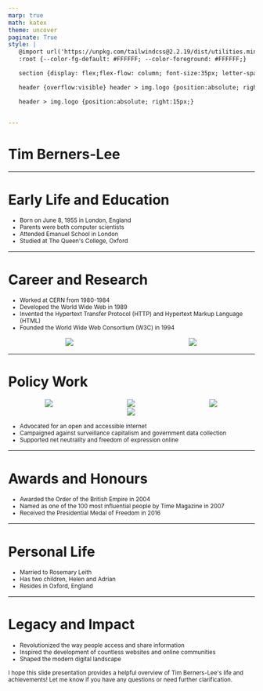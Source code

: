 ```yaml
---
marp: true
math: katex
theme: uncover
paginate: True
style: |
   @import url('https://unpkg.com/tailwindcss@2.2.19/dist/utilities.min.css');
   :root {--color-fg-default: #FFFFFF; --color-foreground: #FFFFFF;}

   section {display: flex;flex-flow: column; font-size:35px; letter-spacing:1.4px;}

   header {overflow:visible} header > img.logo {position:absolute; right:15px;}

   header > img.logo {position:absolute; right:15px;}


---
```

<!-- backgroundImage: url('backgrounds/aaabstract (8).png') -->
<!-- _class: lead -->

 # Tim Berners-Lee

---
<style scoped>p,li {font-size:0.84em}</style>

 # **Early Life and Education**
- Born on June 8, 1955 in London, England
- Parents were both computer scientists
- Attended Emanuel School in London
- Studied at The Queen's College, Oxford


---
<style scoped>p,li {font-size:0.76em}</style>

 # Career and Research
- Worked at CERN from 1980-1984
- Developed the World Wide Web in 1989
- Invented the Hypertext Transfer Protocol (HTTP) and Hypertext Markup Language (HTML)
- Founded the World Wide Web Consortium (W3C) in 1994
<div style="display: flex; flex: 1 1 auto; flex-flow: row; min-height: 0"><div style="display: flex; flex: 1 1 auto; justify-content: center;min-height:0;min-width:0; margin-bottom:0.1em;;margin-right:0.15em">
<img style='object-fit: contain; max-height:100%; max-width:100%; background-color: rgba(0,0,0,0);' src='https://upload.wikimedia.org/wikipedia/commons/thumb/f/f8/Tim_Berners-Lee.jpg/220px-Tim_Berners-Lee.jpg'/>
</div>
<div style="display: flex; flex: 1 1 auto; justify-content: center;min-height:0;min-width:0; margin-bottom:0.1em;;margin-right:0.15em">
<img style='object-fit: contain; max-height:100%; max-width:100%; background-color: rgba(0,0,0,0);' src='https://upload.wikimedia.org/wikipedia/commons/thumb/d/d1/First_Web_Server.jpg/220px-First_Web_Server.jpg'/>
</div>
</div>


---
<style scoped>p,li {font-size:0.72em}</style>

 # Policy Work
<div style="display: flex; flex: 1 1 auto; flex-flow: row; min-height: 0"><div style="display: flex; flex: 1 1 auto; justify-content: center;min-height:0;min-width:0; margin-bottom:0.1em;;margin-right:0.15em">
<img style='object-fit: contain; max-height:100%; max-width:100%; background-color: rgba(0,0,0,0);' src='https://upload.wikimedia.org/wikipedia/commons/thumb/7/7a/Timbernerslee.jpg/220px-Timbernerslee.jpg'/>
</div>
<div style="display: flex; flex: 1 1 auto; justify-content: center;min-height:0;min-width:0; margin-bottom:0.1em;;margin-right:0.15em">
<img style='object-fit: contain; max-height:100%; max-width:100%; background-color: rgba(0,0,0,0);' src='https://upload.wikimedia.org/wikipedia/commons/thumb/c/c3/Berners-Lee_announcing_W3F.jpg/220px-Berners-Lee_announcing_W3F.jpg'/>
</div>
<div style="display: flex; flex: 1 1 auto; justify-content: center;min-height:0;min-width:0; margin-bottom:0.1em;;margin-right:0.15em">
<img style='object-fit: contain; max-height:100%; max-width:100%; background-color: rgba(0,0,0,0);' src='https://upload.wikimedia.org/wikipedia/commons/thumb/b/b0/This_is_for_Everyone.jpg/220px-This_is_for_Everyone.jpg'/>
</div>
</div>
<div style="display: flex; flex: 1 1 auto; flex-flow: row; min-height: 0"><div style="display: flex; flex: 1 1 auto; justify-content: center;min-height:0;min-width:0; margin-bottom:0.1em;;margin-right:0.15em">
<img style='object-fit: contain; max-height:100%; max-width:100%; background-color: rgba(0,0,0,0);' src='https://upload.wikimedia.org/wikipedia/commons/thumb/d/d6/At_the_Science_Museum_for_the_Web%4030_event%2C_March_2019_23.jpg/220px-At_the_Science_Museum_for_the_Web%4030_event%2C_March_2019_23.jpg'/>
</div>
</div>

- Advocated for an open and accessible internet
- Campaigned against surveillance capitalism and government data collection
- Supported net neutrality and freedom of expression online

---
<style scoped>p,li {font-size:0.88em}</style>

 # Awards and Honours

- Awarded the Order of the British Empire in 2004
- Named as one of the 100 most influential people by Time Magazine in 2007
- Received the Presidential Medal of Freedom in 2016

---
<style scoped>p,li {font-size:0.88em}</style>

 # Personal Life
- Married to Rosemary Leith
- Has two children, Helen and Adrian
- Resides in Oxford, England


---
<style scoped>p,li {font-size:0.84em}</style>

 # **Legacy and Impact**
- Revolutionized the way people access and share information
- Inspired the development of countless websites and online communities
- Shaped the modern digital landscape

I hope this slide presentation provides a helpful overview of Tim Berners-Lee's life and achievements! Let me know if you have any questions or need further clarification.
